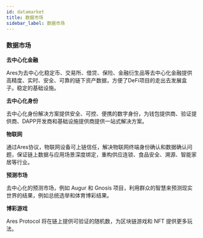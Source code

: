 ```yaml
---
id: datamarket
title: 数据市场
sidebar_label: 数据市场
---
```

### 数据市场

**去中心化金融**

Ares为去中心化稳定币、交易所、借贷、保险、金融衍生品等去中心化金融提供高精度、实时、安全、可靠的链下资产数据，方便了DeFi项目的走出去发展盒子。稳定的基础设施。

**去中心化身份**

去中心化身份解决方案提供安全、可控、便携的数字身份，为钱包提供商、验证提供商、DAPP开发商和基础设施提供商提供一站式解决方案。

**物联网**

通过Ares协议，物联网设备可上链信任，解决物联网终端身份确认和数据确认问题，保证链上数据与应用场景深度绑定，重构供应连锁、食品安全、溯源、智能家居等行业。

**预测市场**

去中心化的预测市场，例如 Augur 和 Gnosis 项目，利用群众的智慧来预测现实世界的结果，例如总统选举和体育博彩结果。

**博彩游戏**

Ares Protocol 将在链上提供可验证的随机数，为区块链游戏和 NFT 提供更多玩法。